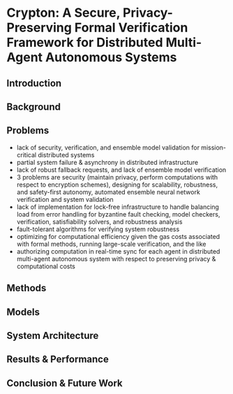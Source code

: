 # Crypton: A Secure, Privacy-Preserving Formal Verification Framework for Distributed Multi-Agent Autonomous Systems


## Introduction


## Background


## Problems
- lack of security, verification, and ensemble model validation for mission-critical distributed systems
- partial system failure & asynchrony in distributed infrastructure
- lack of robust fallback requests, and lack of ensemble model verification
- 3 problems are security (maintain privacy, perform computations with respect to encryption schemes), designing for scalability, robustness, and safety-first autonomy, automated ensemble neural network verification and system validation
- lack of implementation for lock-free infrastructure to handle balancing load from error handling for byzantine fault checking, model checkers, verification, satisfiability solvers, and robustness analysis
- fault-tolerant algorithms for verifying system robustness
- optimizing for computational efficiency given the gas costs associated with formal methods, running large-scale verification, and the like 
- authorizing computation in real-time sync for each agent in distributed multi-agent autonomous system with respect to preserving privacy & computational costs


## Methods


## Models


## System Architecture


## Results & Performance


## Conclusion & Future Work


